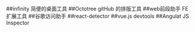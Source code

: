 ##infinity  简便的桌面工具
##Octotree gitHub 的排版工具
##web前段助手  FE扩展工具
##谷歌访问助手
##react-detector
##vue.js devtools
##Angulat JS Inspector




